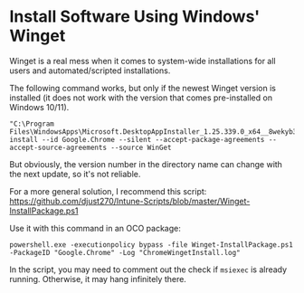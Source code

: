 # Install Software Using Windows' Winget
Winget is a real mess when it comes to system-wide installations for all users and automated/scripted installations.

The following command works, but only if the newest Winget version is installed (it does not work with the version that comes pre-installed on Windows 10/11).

```
"C:\Program Files\WindowsApps\Microsoft.DesktopAppInstaller_1.25.339.0_x64__8wekyb3d8bbwe\winget.exe" install --id Google.Chrome --silent --accept-package-agreements --accept-source-agreements --source WinGet
```

But obviously, the version number in the directory name can change with the next update, so it's not reliable.

For a more general solution, I recommend this script: https://github.com/djust270/Intune-Scripts/blob/master/Winget-InstallPackage.ps1

Use it with this command in an OCO package:

```
powershell.exe -executionpolicy bypass -file Winget-InstallPackage.ps1 -PackageID "Google.Chrome" -Log "ChromeWingetInstall.log"
```

In the script, you may need to comment out the check if `msiexec` is already running. Otherwise, it may hang infinitely there.
